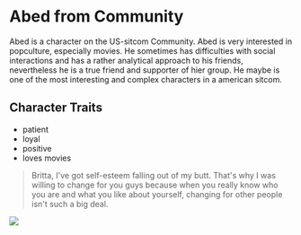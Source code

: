 # Abed from Community
Abed is a character on the US-sitcom Community. Abed is very interested in popculture, especially movies. He sometimes has difficulties with social interactions and has a rather analytical approach to his friends, nevertheless he is a true friend and supporter of hier group. He maybe is one of the most interesting and complex characters in a american sitcom. 
## Character Traits
* patient
* loyal
* positive
* loves movies
> Britta, I've got self-esteem falling out of my butt. That's why I was willing to change for you guys because when you 
> really know who you are and what you like about yourself, changing for other people isn't such a big deal.

<img src="https://community-sitcom.fandom.com/wiki/Abed_Nadir?file=Community_s2_danny_pudi_005_595.jpg"/>
